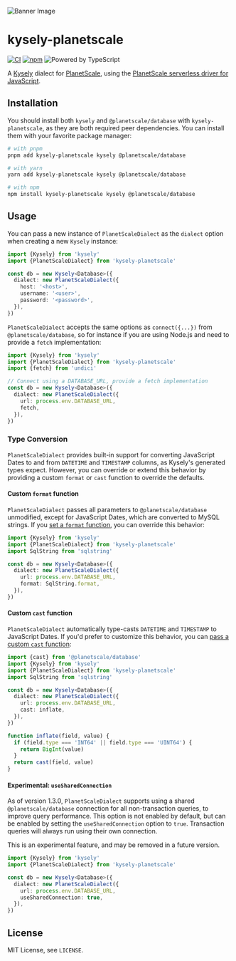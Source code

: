 ![Banner Image](./support/banner.jpg)

# kysely-planetscale

[![CI](https://github.com/depot/kysely-planetscale/actions/workflows/ci.yml/badge.svg)](https://github.com/depot/kysely-planetscale/actions/workflows/ci.yml)
[![npm](https://img.shields.io/npm/v/kysely-planetscale.svg)](https://www.npmjs.com/package/kysely-planetscale)
![Powered by TypeScript](https://img.shields.io/badge/powered%20by-typescript-blue.svg)

A [Kysely](https://github.com/koskimas/kysely) dialect for [PlanetScale](https://planetscale.com/), using the [PlanetScale serverless driver for JavaScript](https://planetscale.com/blog/introducing-the-planetscale-serverless-driver-for-javascript).

## Installation

You should install both `kysely` and `@planetscale/database` with `kysely-planetscale`, as they are both required peer dependencies. You can install them with your favorite package manager:

```bash
# with pnpm
pnpm add kysely-planetscale kysely @planetscale/database

# with yarn
yarn add kysely-planetscale kysely @planetscale/database

# with npm
npm install kysely-planetscale kysely @planetscale/database
```

## Usage

You can pass a new instance of `PlanetScaleDialect` as the `dialect` option when creating a new `Kysely` instance:

```typescript
import {Kysely} from 'kysely'
import {PlanetScaleDialect} from 'kysely-planetscale'

const db = new Kysely<Database>({
  dialect: new PlanetScaleDialect({
    host: '<host>',
    username: '<user>',
    password: '<password>',
  }),
})
```

`PlanetScaleDialect` accepts the same options as `connect({...})` from `@planetscale/database`, so for instance if you are using Node.js and need to provide a `fetch` implementation:

```typescript
import {Kysely} from 'kysely'
import {PlanetScaleDialect} from 'kysely-planetscale'
import {fetch} from 'undici'

// Connect using a DATABASE_URL, provide a fetch implementation
const db = new Kysely<Database>({
  dialect: new PlanetScaleDialect({
    url: process.env.DATABASE_URL,
    fetch,
  }),
})
```

### Type Conversion

`PlanetScaleDialect` provides built-in support for converting JavaScript Dates to and from `DATETIME` and `TIMESTAMP` columns, as Kysely's generated types expect. However, you can override or extend this behavior by providing a custom `format` or `cast` function to override the defaults.

#### Custom `format` function

`PlanetScaleDialect` passes all parameters to `@planetscale/database` unmodified, except for JavaScript Dates, which are converted to MySQL strings. If you [set a `format` function](https://github.com/planetscale/database-js#custom-query-parameter-format-function), you can override this behavior:

```typescript
import {Kysely} from 'kysely'
import {PlanetScaleDialect} from 'kysely-planetscale'
import SqlString from 'sqlstring'

const db = new Kysely<Database>({
  dialect: new PlanetScaleDialect({
    url: process.env.DATABASE_URL,
    format: SqlString.format,
  }),
})
```

#### Custom `cast` function

`PlanetScaleDialect` automatically type-casts `DATETIME` and `TIMESTAMP` to JavaScript Dates. If you'd prefer to customize this behavior, you can [pass a custom `cast` function](https://github.com/planetscale/database-js#custom-type-casting-function):

```typescript
import {cast} from '@planetscale/database'
import {Kysely} from 'kysely'
import {PlanetScaleDialect} from 'kysely-planetscale'
import SqlString from 'sqlstring'

const db = new Kysely<Database>({
  dialect: new PlanetScaleDialect({
    url: process.env.DATABASE_URL,
    cast: inflate,
  }),
})

function inflate(field, value) {
  if (field.type === 'INT64' || field.type === 'UINT64') {
    return BigInt(value)
  }
  return cast(field, value)
}
```

#### Experimental: `useSharedConnection`

As of version 1.3.0, `PlanetScaleDialect` supports using a shared `@planetscale/database` connection for all non-transaction queries, to improve query performance. This option is not enabled by default, but can be enabled by setting the `useSharedConnection` option to `true`. Transaction queries will always run using their own connection.

This is an experimental feature, and may be removed in a future version.

```typescript
import {Kysely} from 'kysely'
import {PlanetScaleDialect} from 'kysely-planetscale'

const db = new Kysely<Database>({
  dialect: new PlanetScaleDialect({
    url: process.env.DATABASE_URL,
    useSharedConnection: true,
  }),
})
```

## License

MIT License, see `LICENSE`.
